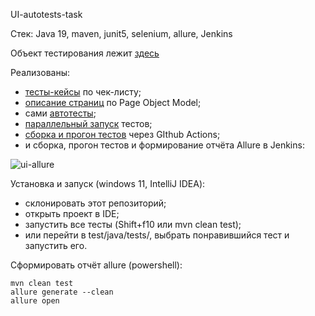 UI-autotests-task

Стек: Java 19, maven, junit5, selenium, allure, Jenkins

Объект тестирования лежит [здесь](https://www.globalsqa.com/angularJs-protractor/BankingProject/#/manager)

Реализованы:
- [тесты-кейсы](https://github.com/Idzanaagi/UI-autotests-task/blob/main/TestCases.txt) по чек-листу;
- [описание страниц](https://github.com/Idzanaagi/UI-autotests-task/tree/main/src/test/java/pages) по Page Object Model;
- сами [автотесты](https://github.com/Idzanaagi/UI-autotests-task/tree/main/src/test/java/tests);
- [параллельный запуск](https://github.com/Idzanaagi/UI-autotests-task/blob/20729aa997d94e0d0b649418d230c24759c7d359/pom.xml#L89-L92) тестов;
- [сборка и прогон тестов](https://github.com/Idzanaagi/UI-autotests-task/blob/main/.github/workflows/maven.yml) через GIthub Actions;
- и сборка, прогон тестов и формирование отчёта Allure в Jenkins:

![ui-allure](https://user-images.githubusercontent.com/87720620/231713497-8a2fad43-64ef-48a8-bd06-78586a3f7818.png)

Установка и запуск (windows 11, IntelliJ IDEA):
- склонировать этот репозиторий;
- открыть проект в IDE;
- запустить все тесты (Shift+f10 или mvn clean test);
- или перейти в test/java/tests/, выбрать понравившийся тест и запустить его.

Сформировать отчёт allure (powershell):
```
mvn clean test
allure generate --clean
allure open
```
